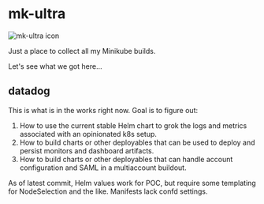 # mk-ultra

![mk-ultra icon](https://static.thenounproject.com/png/506728-200.png)

Just a place to collect all my Minikube builds.

Let's see what we got here...

## datadog

This is what is in the works right now. Goal is to figure out:

1. How to use the current stable Helm chart to grok the logs and metrics associated with an opinionated k8s setup.
2. How to build charts or other deployables that can be used to deploy and persist monitors and dashboard artifacts.
3. How to build charts or other deployables that can handle account configuration and SAML in a multiaccount buildout.

As of latest commit, Helm values work for POC, but require some templating for NodeSelection and the like. Manifests lack confd settings.